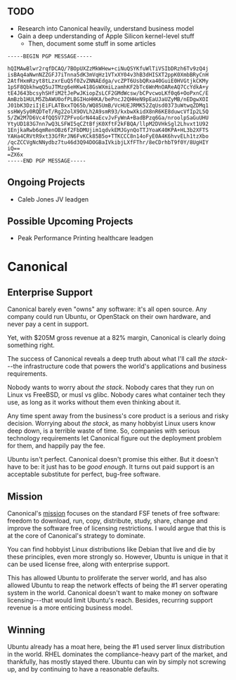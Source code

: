 ## TODO

- Research into Canonical heavily, understand business model
- Gain a deep understanding of Apple Silicon kernel-level stuff
  - Then, document some stuff in some articles

```pgp
-----BEGIN PGP MESSAGE-----

hQIMAwBlwr2rqfDCAQ/7BOpUXZzMkWHew+ciNuQSYKfuWlTiVSIbDRzh6Tv9zQ4j
isBAq4aNwnNZZGFJ7iTnna5dK3mVqHz1VTxXY04v3hB3dHISXT2ppK0XmbBRyCnH
2AtfHxmRzyt8tLzxrEuQ5f0ZvZNNAEdga/vcZPT6UsbQRxa40GuiE0HVGtjkCKMy
1pSF8QbkhwqQ5uJTMzg6eHKw418GsWXmiLzamhKF2bTc6WnMnOAReAQ7CcYdkA+y
tE4J643bcsyhSHfiM2tJePwJKiopZsLCF2GMdWcsw/bCPvcwoLKf0q6+OoPxnC/E
AmBzb1HULM5ZbAWU0ofPLBGIHoHHKA/bePncJ2QHHeN9pEaUJaUZyMB/nEDgwXOI
J01bK3DziIjEiFLATBxxTQ65b/WQ85UmB/VcHUEJRMK52ZqUsd0373uWtwqZDMq1
ssHWySy0RQDTeT/Rg22olX9OVLh2A9smR93/kxbwXkidX8nR6KE8duwcVfIp2L5Q
5/ZW2M7D6Vc4fQQ5V7ZPFvoGrN44aEcvJvFyWnA+BadBPzq6Ga/nroolpSaGuUHU
YtyUD183G7nn7wQ3LSFWI5qCZtBfjK0XftF2kFBQA/llpM2DVHkSgl2Lhvxt1U92
1EnjkaRwb6qmRenOBz6f2FbDMUjim1qdvkEMJGynQoTTJYoaK40KPA+HL3b2XFTS
YAHa4CRVtR9xt33GfRrJN6FvKCk85B5o+TTKCCC8n14oFyE0A4K6hvvELh1tzXbo
/qcZCCVgNcNNydbz7tu46d3Q94DOGBaIVkibjLXfFThr/8eCDrhbT9f0Y/8UgHIY
iQ==
=ZX6x
-----END PGP MESSAGE-----
```

## Ongoing Projects

- Caleb Jones JV leadgen

## Possible Upcoming Projects

- Peak Performance Printing healthcare leadgen

# Canonical

## Enterprise Support

Canonical barely even "owns" any software: it's all open source.
Any company could run Ubuntu, or OpenStack on their own hardware,
and never pay a cent in support.

Yet, with $205M gross revenue at a 82% margin, Canonical is clearly
doing something right.

The success of Canonical reveals a deep truth about what I'll
call *the stack*---the infrastructure code that powers the world's
applications and business requirements.

Nobody wants to worry about *the stack*. Nobody cares that they run
on Linux vs FreeBSD, or musl vs glibc. Nobody cares what container
tech they use, as long as it works without them even thinking about it.

Any time spent away from the business's core product
is a serious and risky decision. Worrying about *the stack*, as many hobbyist Linux users
know deep down, is a terrible waste of time. So, companies with serious technology requirements
let Canonical figure out the deployment problem for them, and happily pay the fee.

Ubuntu isn't perfect. Canonical doesn't promise this either. But it doesn't have to be:
it just has to be *good enough*. It turns out paid support is an acceptable substitute
for perfect, bug-free software.

## Mission

Canonical's [mission](https://ubuntu.com/community/ethos/mission) focuses on the
standard FSF tenets of free software: freedom to download, run, copy, distribute,
study, share, change and improve the software free of licensing restrictions.
I would argue that this is at the core of Canonical's strategy to dominate.

You can find hobbyist Linux distributions like Debian that live and die by these principles,
even more strongly so. However, Ubuntu is unique in that it can be used license free,
along with enterprise support.

This has allowed Ubuntu to proliferate the server world, and has also allowed Ubuntu
to reap the network effects of being the #1 server operating system in the world.
Canonical doesn't want to make money on software licensing---that would limit
Ubuntu's reach. Besides, recurring support revenue is a more enticing business model. 

## Winning

Ubuntu already has a moat here, being the #1 used server linux distribution
in the world. RHEL dominates the compliance-heavy part of the market, and thankfully,
has mostly stayed there. Ubuntu can win by simply not screwing up, and by continuing
to have a reasonable defaults.
